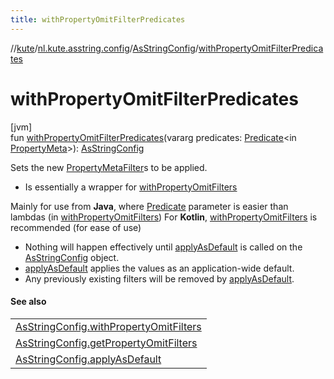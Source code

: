 ```yaml
---
title: withPropertyOmitFilterPredicates
---
```

//[kute](../../../index.html)/[nl.kute.asstring.config](../index.html)/[AsStringConfig](index.html)/[withPropertyOmitFilterPredicates](with-property-omit-filter-predicates.html)



# withPropertyOmitFilterPredicates



[jvm]\
fun [withPropertyOmitFilterPredicates](with-property-omit-filter-predicates.html)(vararg predicates: [Predicate](https://docs.oracle.com/javase/8/docs/api/java/util/function/Predicate.html)&lt;in [PropertyMeta](../../nl.kute.asstring.property.meta/-property-meta/index.html)&gt;): [AsStringConfig](index.html)



Sets the new [PropertyMetaFilter](../../nl.kute.asstring.core/-property-meta-filter/index.html)s to be applied.



- 
   Is essentially a wrapper for [withPropertyOmitFilters](with-property-omit-filters.html)




Mainly for use from **Java**, where [Predicate](https://docs.oracle.com/javase/8/docs/api/java/util/function/Predicate.html) parameter is easier than lambdas (in [withPropertyOmitFilters](with-property-omit-filters.html)) For **Kotlin**, [withPropertyOmitFilters](with-property-omit-filters.html) is recommended (for ease of use)



- 
   Nothing will happen effectively until [applyAsDefault](apply-as-default.html) is called on the [AsStringConfig](index.html) object.
- 
   [applyAsDefault](apply-as-default.html) applies the values as an application-wide default.
- 
   Any previously existing filters will be removed by [applyAsDefault](apply-as-default.html).




#### See also


| |
|---|
| [AsStringConfig.withPropertyOmitFilters](with-property-omit-filters.html) |
| [AsStringConfig.getPropertyOmitFilters](get-property-omit-filters.html) |
| [AsStringConfig.applyAsDefault](apply-as-default.html) |



